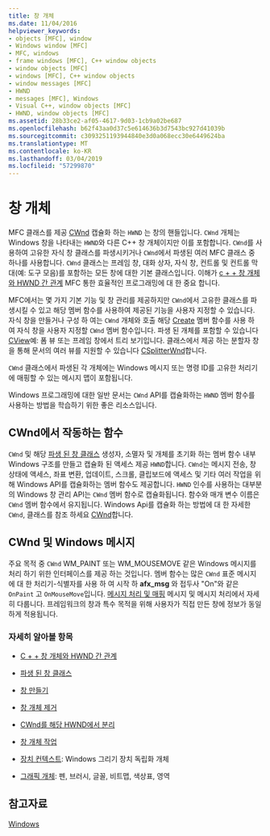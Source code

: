 ```yaml
---
title: 창 개체
ms.date: 11/04/2016
helpviewer_keywords:
- objects [MFC], window
- Windows window [MFC]
- MFC, windows
- frame windows [MFC], C++ window objects
- window objects [MFC]
- windows [MFC], C++ window objects
- window messages [MFC]
- HWND
- messages [MFC], Windows
- Visual C++, window objects [MFC]
- HWND, window objects [MFC]
ms.assetid: 28b33ce2-af05-4617-9d03-1cb9a02be687
ms.openlocfilehash: b62f43aa0d37c5e614636b3d7543bc927d41039b
ms.sourcegitcommit: c3093251193944840e3d0a068ecc30e6449624ba
ms.translationtype: MT
ms.contentlocale: ko-KR
ms.lasthandoff: 03/04/2019
ms.locfileid: "57299870"
---
```

# <a name="window-objects"></a>창 개체

MFC 클래스를 제공 [CWnd](../mfc/reference/cwnd-class.md) 캡슐화 하는 `HWND` 는 창의 핸들입니다. 
  `CWnd` 개체는 Windows 창을 나타내는 `HWND`와 다른 C++ 창 개체이지만 이를 포함합니다. 
  `CWnd`를 사용하여 고유한 자식 창 클래스를 파생시키거나 `CWnd`에서 파생된 여러 MFC 클래스 중 하나를 사용합니다. 
  `CWnd` 클래스는 프레임 창, 대화 상자, 자식 창, 컨트롤 및 컨트롤 막대(예: 도구 모음)를 포함하는 모든 창에 대한 기본 클래스입니다. 이해가 [c + + 창 개체와 HWND 간 관계](../mfc/relationship-between-a-cpp-window-object-and-an-hwnd.md) MFC 통한 효율적인 프로그래밍에 대 한 중요 합니다.

MFC에서는 몇 가지 기본 기능 및 창 관리를 제공하지만 `CWnd`에서 고유한 클래스를 파생시킬 수 있고 해당 멤버 함수를 사용하여 제공된 기능을 사용자 지정할 수 있습니다. 자식 창을 만들거나 구성 하 여는 `CWnd` 개체와 호출 해당 [Create](../mfc/reference/cwnd-class.md#create) 멤버 함수를 사용 하 여 자식 창을 사용자 지정할 `CWnd` 멤버 함수입니다. 파생 된 개체를 포함할 수 있습니다 [CView](../mfc/reference/cview-class.md)예: 폼 뷰 또는 프레임 창에서 트리 보기입니다. 클래스에서 제공 하는 분할자 창을 통해 문서의 여러 뷰를 지원할 수 있습니다 [CSplitterWnd](../mfc/reference/csplitterwnd-class.md)합니다.


  `CWnd` 클래스에서 파생된 각 개체에는 Windows 메시지 또는 명령 ID를 고유한 처리기에 매핑할 수 있는 메시지 맵이 포함됩니다.

Windows 프로그래밍에 대한 일반 문서는 `CWnd` API를 캡슐화하는 `HWND` 멤버 함수를 사용하는 방법을 학습하기 위한 좋은 리소스입니다.

## <a name="functions-for-operating-on-a-cwnd"></a>CWnd에서 작동하는 함수

`CWnd` 및 해당 [파생 된 창 클래스](../mfc/derived-window-classes.md) 생성자, 소멸자 및 개체를 초기화 하는 멤버 함수 내부 Windows 구조를 만들고 캡슐화 된 액세스 제공 `HWND`합니다. `CWnd`는 메시지 전송, 창 상태에 액세스, 좌표 변환, 업데이트, 스크롤, 클립보드에 액세스 및 기타 여러 작업을 위해 Windows API를 캡슐화하는 멤버 함수도 제공합니다. 
  `HWND` 인수를 사용하는 대부분의 Windows 창 관리 API는 `CWnd` 멤버 함수로 캡슐화됩니다. 함수와 매개 변수 이름은 `CWnd` 멤버 함수에서 유지됩니다. Windows Api를 캡슐화 하는 방법에 대 한 자세한 `CWnd`, 클래스를 참조 하세요 [CWnd](../mfc/reference/cwnd-class.md)합니다.

## <a name="cwnd-and-windows-messages"></a>CWnd 및 Windows 메시지

주요 목적 중 `CWnd` WM_PAINT 또는 WM_MOUSEMOVE 같은 Windows 메시지를 처리 하기 위한 인터페이스를 제공 하는 것입니다. 멤버 함수는 많은 `CWnd` 표준 메시지에 대 한 처리기-식별자를 사용 하 여 시작 하 **afx_msg** 와 접두사 "On"와 같은 `OnPaint` 고 `OnMouseMove`입니다. [메시지 처리 및 매핑](../mfc/message-handling-and-mapping.md) 메시지 및 메시지 처리에서 자세히 다룹니다. 프레임워크의 창과 특수 목적을 위해 사용자가 직접 만든 창에 정보가 동일하게 적용됩니다.

### <a name="what-do-you-want-to-know-more-about"></a>자세히 알아볼 항목

- [C + + 창 개체와 HWND 간 관계](../mfc/relationship-between-a-cpp-window-object-and-an-hwnd.md)

- [파생 된 창 클래스](../mfc/derived-window-classes.md)

- [창 만들기](../mfc/creating-windows.md)

- [창 개체 제거](../mfc/destroying-window-objects.md)

- [CWnd를 해당 HWND에서 분리](../mfc/detaching-a-cwnd-from-its-hwnd.md)

- [창 개체 작업](../mfc/working-with-window-objects.md)

- [장치 컨텍스트](../mfc/device-contexts.md): Windows 그리기 장치 독립화 개체

- [그래픽 개체](../mfc/graphic-objects.md): 펜, 브러시, 글꼴, 비트맵, 색상표, 영역

## <a name="see-also"></a>참고자료

[Windows](../mfc/windows.md)
